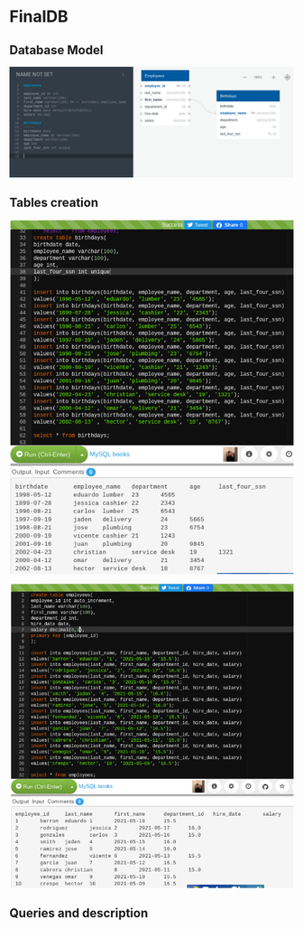 # FinalDB

## Database Model
![DataBase Model](/images/database.png)

## Tables creation
![Tables](/images/birthdaytable.png)

![Tables](/images/employeestable.png)

## Queries and description


